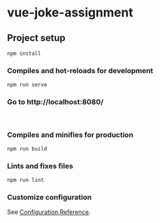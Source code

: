 # vue-joke-assignment

## Project setup
```
npm install
```

### Compiles and hot-reloads for development
```
npm run serve
```
### Go to http://localhost:8080/
<br>

### Compiles and minifies for production
```
npm run build
```

### Lints and fixes files
```
npm run lint
```

### Customize configuration
See [Configuration Reference](https://cli.vuejs.org/config/).

